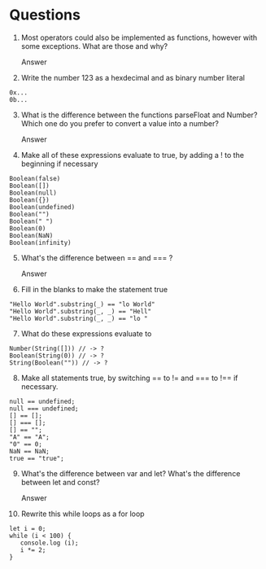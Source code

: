 # Questions

1. Most operators could also be implemented as functions, however with some exceptions. What are those and why?

   Answer

2. Write the number 123 as a hexdecimal and as binary number literal
```
0x...
0b...
```

3. What is the difference between the functions parseFloat and Number? Which one do you prefer to convert a value into a number?

   Answer

4. Make all of these expressions evaluate to true, by adding a ! to the beginning if necessary
```
Boolean(false)
Boolean([])
Boolean(null)
Boolean({})
Boolean(undefined)
Boolean("")
Boolean(" ")
Boolean(0)
Boolean(NaN)
Boolean(infinity)
```

5. What's the difference between == and === ?

   Answer

6. Fill in the blanks to make the statement true

```
"Hello World".substring(_) == "lo World"
"Hello World".substring(_, _) == "Hell"
"Hello World".substring(_, _) == "lo "
```

7. What do these expressions evaluate to

```
Number(String([])) // -> ?
Boolean(String(0)) // -> ?
String(Boolean("")) // -> ?
```

8. Make all statements true, by switching == to != and === to !== if necessary.

```
null == undefined;
null === undefined;
[] == [];
[] === [];
[] == "";
"A" == "A";
"0" == 0;
NaN == NaN;
true == "true";
```

9. What's the difference between var and let? What's the difference between let and const?

   Answer

10. Rewrite this while loops as a for loop

```
let i = 0;
while (i < 100) {
   console.log (i);
   i *= 2;
}
```
